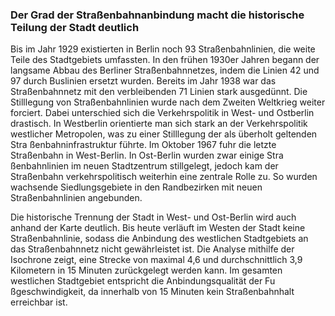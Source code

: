 ### Der Grad der Straßenbahnanbindung macht die historische Teilung der Stadt deutlich

Bis im Jahr 1929 existierten in Berlin noch 93 Straßenbahnlinien, die weite Teile des Stadtgebiets umfassten. In den  frühen 1930er
 Jahren begann der langsame Abbau des Berliner Straßenbahnnetzes, indem die Linien 42 und 97 durch Buslinien ersetzt wurden. Bereits im
  Jahr 1938 war das Straßenbahnnetz mit den verbleibenden 71 Linien stark ausgedünnt. Die Stilllegung von Straßenbahnlinien wurde nach
   dem Zweiten Weltkrieg weiter forciert. Dabei unterschied sich die Verkehrspolitik in West- und Ostberlin drastisch. In Westberlin
    orientierte man sich stark an der Verkehrspolitik westlicher Metropolen, was zu einer Stilllegung der als überholt geltenden Stra
    ßenbahninfrastruktur führte. Im Oktober 1967 fuhr die letzte Straßenbahn in West-Berlin. In Ost-Berlin wurden zwar einige Stra
    ßenbahnlinien im neuen Stadtzentrum stillgelegt, jedoch kam der Straßenbahn verkehrspolitisch weiterhin eine zentrale Rolle zu. So
     wurden wachsende Siedlungsgebiete in den Randbezirken mit neuen Straßenbahnlinien angebunden.


Die historische Trennung der Stadt in West- und Ost-Berlin wird auch anhand der Karte deutlich. Bis heute verläuft im Westen der Stadt
 keine Straßenbahnlinie, sodass die Anbindung des westlichen Stadtgebiets an das Straßenbahnnetz nicht gewährleistet ist. Die Analyse
   mithilfe der Isochrone zeigt, eine Strecke von maximal 4,6 und durchschnittlich 3,9 Kilometern in 15 Minuten zurückgelegt werden kann. Im gesamten westlichen Stadtgebiet entspricht die Anbindungsqualität der Fu
   ßgeschwindigkeit, da innerhalb von 15 Minuten kein Straßenbahnhalt erreichbar ist.
